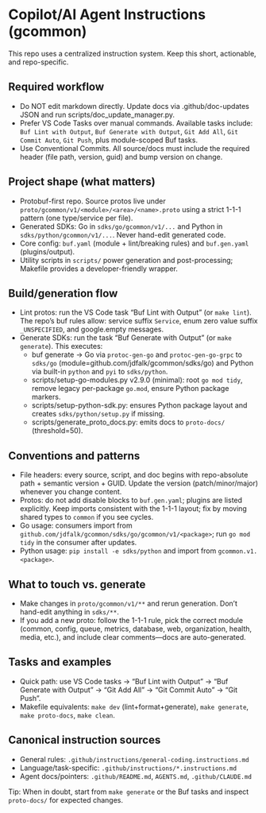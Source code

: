 <!-- file: .github/copilot-instructions.md -->
<!-- version: 2.1.0 -->
<!-- guid: 4d5e6f7a-8b9c-0d1e-2f3a-4b5c6d7e8f9a -->

# Copilot/AI Agent Instructions (gcommon)

This repo uses a centralized instruction system. Keep this short, actionable, and repo-specific.

## Required workflow
- Do NOT edit markdown directly. Update docs via .github/doc-updates JSON and run scripts/doc_update_manager.py.
- Prefer VS Code Tasks over manual commands. Available tasks include: `Buf Lint with Output`, `Buf Generate with Output`, `Git Add All`, `Git Commit Auto`, `Git Push`, plus module-scoped Buf tasks.
- Use Conventional Commits. All source/docs must include the required header (file path, version, guid) and bump version on change.

## Project shape (what matters)
- Protobuf-first repo. Source protos live under `proto/gcommon/v1/<module>/<area>/<name>.proto` using a strict 1-1-1 pattern (one type/service per file).
- Generated SDKs: Go in `sdks/go/gcommon/v1/...` and Python in `sdks/python/gcommon/v1/...`. Never hand-edit generated code.
- Core config: `buf.yaml` (module + lint/breaking rules) and `buf.gen.yaml` (plugins/output).
- Utility scripts in `scripts/` power generation and post-processing; Makefile provides a developer-friendly wrapper.

## Build/generation flow
- Lint protos: run the VS Code task “Buf Lint with Output” (or `make lint`). The repo’s buf rules allow: service suffix `Service`, enum zero value suffix `_UNSPECIFIED`, and google.empty messages.
- Generate SDKs: run the task “Buf Generate with Output” (or `make generate`). This executes:
  - buf generate → Go via `protoc-gen-go` and `protoc-gen-go-grpc` to `sdks/go` (module=github.com/jdfalk/gcommon/sdks/go) and Python via built-in `python` and `pyi` to `sdks/python`.
  - scripts/setup-go-modules.py v2.9.0 (minimal): root `go mod tidy`, remove legacy per-package `go.mod`, ensure Python package markers.
  - scripts/setup-python-sdk.py: ensures Python package layout and creates `sdks/python/setup.py` if missing.
  - scripts/generate_proto_docs.py: emits docs to `proto-docs/` (threshold=50).

## Conventions and patterns
- File headers: every source, script, and doc begins with repo-absolute path + semantic version + GUID. Update the version (patch/minor/major) whenever you change content.
- Protos: do not add disable blocks to `buf.gen.yaml`; plugins are listed explicitly. Keep imports consistent with the 1-1-1 layout; fix by moving shared types to `common` if you see cycles.
- Go usage: consumers import from `github.com/jdfalk/gcommon/sdks/go/gcommon/v1/<package>`; run `go mod tidy` in the consumer after updates.
- Python usage: `pip install -e sdks/python` and import from `gcommon.v1.<package>`.

## What to touch vs. generate
- Make changes in `proto/gcommon/v1/**` and rerun generation. Don’t hand-edit anything in `sdks/**`.
- If you add a new proto: follow the 1-1-1 rule, pick the correct module (common, config, queue, metrics, database, web, organization, health, media, etc.), and include clear comments—docs are auto-generated.

## Tasks and examples
- Quick path: use VS Code tasks → “Buf Lint with Output” → “Buf Generate with Output” → “Git Add All” → “Git Commit Auto” → “Git Push”.
- Makefile equivalents: `make dev` (lint+format+generate), `make generate`, `make proto-docs`, `make clean`.

## Canonical instruction sources
- General rules: `.github/instructions/general-coding.instructions.md`
- Language/task-specific: `.github/instructions/*.instructions.md`
- Agent docs/pointers: `.github/README.md`, `AGENTS.md`, `.github/CLAUDE.md`

Tip: When in doubt, start from `make generate` or the Buf tasks and inspect `proto-docs/` for expected changes.
